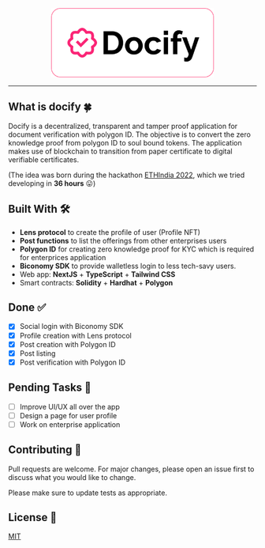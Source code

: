 <div align="center">
  <img src="./public/cover.png" height="140" alt="docify_cover" />
</div>

---

## What is docify 🍀

Docify is a decentralized, transparent and tamper proof application for document verification with polygon ID. The objective is to convert the zero knowledge proof from polygon ID to soul bound tokens. The application makes use of blockchain to transition from paper certificate to digital verifiable certificates.

(The idea was born during the hackathon [ETHIndia 2022](https://ethindia.co/), which we tried developing in **36 hours** 😛)
## Built With 🛠️

* **Lens protocol** to create the profile of user (Profile NFT)
* **Post functions** to list the offerings from other enterprises users
* **Polygon ID** for creating zero knowledge proof for KYC which is required for enterprices application
* **Biconomy SDK** to provide walletless login to less tech-savy users.
* Web app: **NextJS** + **TypeScript** + **Tailwind CSS**
* Smart contracts: **Solidity** + **Hardhat** + **Polygon**

## Done ✅

* [x] Social login with Biconomy SDK
* [x] Profile creation with Lens protocol
* [x] Post creation with Polygon ID
* [x] Post listing
* [x] Post verification with Polygon ID

## Pending Tasks 🫠

* [ ] Improve UI/UX all over the app
* [ ] Design a page for user profile
* [ ] Work on enterprise application

## Contributing 🤝

Pull requests are welcome. For major changes, please open an issue first
to discuss what you would like to change.

Please make sure to update tests as appropriate.

## License 📄

[MIT](https://choosealicense.com/licenses/mit/)